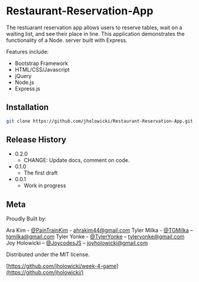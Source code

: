 # Restaurant-Reservation-App

The restuarant reservation app allows users to reserve tables, wait on a waiting list, and see their place in line. This application demonstrates the functionality of a Node. server built with Express.


Features include:
* Bootstrap Framework
* HTML/CSS/Javascript
* jQuery
* Node.js
* Express.js

<!-- ![](assets/images/screenshot.jpg) -->


## Installation

```sh
git clone https://github.com/jholowicki/Restaurant-Reservation-App.git
```


## Release History

* 0.2.0
    * CHANGE: Update docs, comment on code.
* 0.1.0
    * The first draft
* 0.0.1
    * Work in progress

## Meta
Proudly Built by:

Ara Kim - [@PainTrainKim](https://twitter.com/paintrainkim) - ahrakim44@gmail.com
Tyler Milka - [@TGMilka](https://twitter.com/tgmilka) – tgmilka@gmail.com
Tyler Yonke - [@TylerYonke](https://twitter.com/tyleryonke) – tyleryonke@gmail.com
Joy Holowicki – [@JoycodesJS](https://twitter.com/joycodesjs) – joyholowicki@gmail.com

Distributed under the MIT license. 

[https://github.com/jholowicki/week-4-game](https://github.com/jholowicki/)
